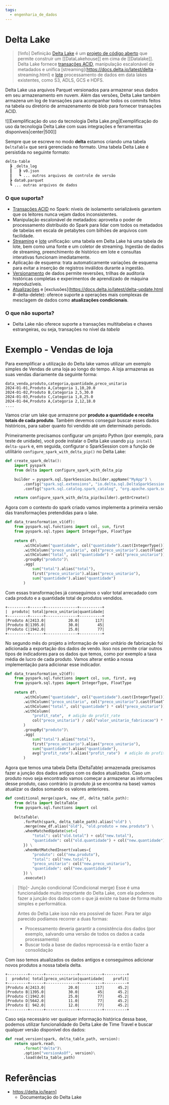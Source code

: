 ```yaml
---
tags:
  - engenharia_de_dados
---
```

# Delta Lake

> [!info] Definição
> [Delta Lake](https://delta.io/) é um [projeto de código aberto](https://github.com/delta-io/delta) que permite construir um [[DataLakehouse]] em cima de [[Datalake]]. Delta Lake fornece [transações ACID](https://docs.delta.io/latest/concurrency-control.html), manipulação escalonável de metadados e unifica [streaming](https://docs.delta.io/latest/delta -streaming.html) e [lote](https://docs.delta.io/latest/delta-batch.html) processamento de dados em data lakes existentes, como S3, ADLS, GCS e HDFS.

Delta Lake usa arquivos Parquet versionados para armazenar seus dados em seu armazenamento em nuvem. Além das versões, Delta Lake também armazena um log de transações para acompanhar todos os commits feitos na tabela ou diretório de armazenamento de blob para fornecer transações ACID.

![[Exemplificação do uso da tecnologia Delta Lake.png|Exemplificação do uso da tecnologia Delta Lake com suas integrações e ferramentas disponíveis|center|500]]

Sempre que se escreve no modo **delta** estamos criando uma tabela `DeltaTable` que será gerenciada no formato. Uma tabela Delta Lake é persistida no seguinte formato:

```python
delta-table
  ┣ _delta_log
  ┃   ┣ v0.json
  ┃   ┗ ... outros arquivos de controle de versão
  ┣ data0.parquet
  ┗ ... outras arquivos de dados
```

### O que suporta?

- [Transações ACID](https://docs.delta.io/latest/concurrency-control.html) no Spark: níveis de isolamento serializáveis ​​garantem que os leitores nunca vejam dados inconsistentes.
- Manipulação escalonável de metadados: aproveita o poder de processamento distribuído do Spark para lidar com todos os metadados de tabelas em escala de petabytes com bilhões de arquivos com facilidade.
- [Streaming](https://docs.delta.io/latest/delta-streaming.html) e [lote](https://docs.delta.io/latest/delta-batch.html) unificação: uma tabela em Delta Lake há uma tabela de lote, bem como uma fonte e um coletor de streaming. Ingestão de dados de streaming, preenchimento de histórico em lote e consultas interativas funcionam imediatamente.
- Aplicação de esquema: trata automaticamente variações de esquema para evitar a inserção de registros inválidos durante a ingestão.
- [Versionamento](https://docs.delta.io/latest/delta-batch.html#-deltatimetravel) de dados permite reversões, trilhas de auditoria históricas completas e experimentos de aprendizado de máquina reproduzíveis.
- [Atualizações](https://docs.delta.io/latest/delta-update.html#-delta-merge) e [exclusões](https://docs.delta.io/latest/delta-update.html #-delta-delete): oferece suporte a operações mais complexas de mesclagem de dados como **atualizações condicionais**.

### O que não suporta?

- Delta Lake não oferece suporte a transações multitabelas e chaves estrangeiras, ou seja, transações no nível da _tabela_

# Exemplo - Vendas de loja

Para exemplificar a utilização do Delta lake vamos utilizar um exemplo simples de Vendas de uma loja ao longo do tempo. A loja armazenas as suas vendas diariamente da seguinte forma:

```csv
data_venda,produto,categoria,quantidade,preco_unitario
2024-01-01,Produto A,Categoria 1,10,20.0
2024-01-02,Produto B,Categoria 2,5,30.0
2024-01-03,Produto C,Categoria 1,8,25.0
2024-01-04,Produto A,Categoria 2,12,18.0
....
```

Vamos criar um lake que armazene por **produto a quantidade e receita totais de cada produto**. Também devemos conseguir buscar esses dados históricos, para saber quanto foi vendido até um determinado período.

Primeiramente precisamos configurar um projeto Python (por exemplo, para teste de unidade), você pode instalar o Delta Lake usando `pip install delta-spark` e, em seguida, configurar o SparkSession com a função de utilitário `configure_spark_with_delta_pip()` no Delta Lake:

```python
def create_spark_delta():
    import pyspark
    from delta import configure_spark_with_delta_pip

    builder = pyspark.sql.SparkSession.builder.appName("MyApp") \
        .config("spark.sql.extensions", "io.delta.sql.DeltaSparkSessionExtension") \
        .config("spark.sql.catalog.spark_catalog", "org.apache.spark.sql.delta.catalog.DeltaCatalog")

    return configure_spark_with_delta_pip(builder).getOrCreate()
```

Agora com o contexto do spark criado vamos implementa a primeira versão das transformações pretendidas para o lake.

```python
def data_transformation_v1(df):
    from pyspark.sql.functions import col, sum, first
    from pyspark.sql.types import IntegerType, FloatType
  
    return df\
        .withColumn("quantidade", col("quantidade").cast(IntegerType()))\
        .withColumn("preco_unitario", col("preco_unitario").cast(FloatType()))\
        .withColumn("total", col("quantidade") * col("preco_unitario"))\
        .groupBy("produto")\
        .agg(
            sum("total").alias("total"),
            first("preco_unitario").alias("preco_unitario"),
            sum("quantidade").alias("quantidade")
        )
```

Com essas transformações já conseguimos o valor total arrecadado com cada produto e a quantidade total de produtos vendidos.

```
+---------+------+--------------+----------+ 
|  produto| total|preco_unitario|quantidade| 
+---------+------+--------------+----------+ 
|Produto A|2413.0|          20.0|       117| 
|Produto B|1395.0|          30.0|        45| 
|Produto C|1942.0|          25.0|        77| 
+---------+------+--------------+----------+
```

No segundo mês do projeto a informação de valor unitário de fabricação foi adicionada a exportação dos dados de vendo. Isso nos permite criar outros tipos de indicadores para os dados que temos, como por exemplo a taxa média de lucro de cada produto. Vamos alterar então a nossa implementação para adicionar esse indicador.

```python
def data_transformation_v2(df):
    from pyspark.sql.functions import col, sum, first, avg
    from pyspark.sql.types import IntegerType, FloatType
  
    return df\
        .withColumn("quantidade", col("quantidade").cast(IntegerType()))\
        .withColumn("preco_unitario", col("preco_unitario").cast(FloatType()))\
        .withColumn("total", col("quantidade") * col("preco_unitario"))\
        .withColumn(
            "profit_rate",  # adição do profit_rate
            col("preco_unitario") / col("valor_unitario_fabricacao") * 100.0 - 100.0
        )
        .groupBy("produto")\
        .agg(
            sum("total").alias("total"),
            first("preco_unitario").alias("preco_unitario"),
            sum("quantidade").alias("quantidade"),
            avg("profit_rate").alias("profit_rate")  # adição do profit_rate
        )
```

Agora que temos uma tabela Delta (DeltaTable) armazenada precisamos fazer a junção dos dados antigos com os dados atualizados. Caso um produto novo seja encontrado vamos começar a armazenar as informações desse produto, caso contrário (o produto já se encontra na base) vamos atualizar os dados somando os valores anteriores.

```python
def conditional_merge(spark, new_df, delta_table_path):
    from delta import DeltaTable
    from pyspark.sql.functions import col
  
    DeltaTable\
        .forPath(spark, delta_table_path).alias("old") \
        .merge(new_df.alias("old"), "old.produto = new.produto") \
        .whenMatchedUpdate(set={
            "total": col("old.total") + col("new.total"),
            "quantidade": col("old.quantidade") + col("new.quantidade")
        }) \
        .whenNotMatchedInsert(values={
            "produto": col("new.produto"),
            "total": col("new.total"),
            "preco_unitario": col("new.preco_unitario"),
            "quantidade": col("new.quantidade")
        }) \
        .execute()
```

> [!tip]- Junção condicional (Condicional merge)
> Esse é uma funcionalidade muito importante do Delta Lake, com ela podemos fazer a junção dos dados com o que já existe na base de forma muito simples e performática.
> 
> Antes do Delta Lake isso não era possível de fazer. Para ter algo parecido podíamos recorrer a duas formas: 
>-  Processamento deveria garantir a consistência dos dados (por exemplo, salvando uma versão de todos os dados a cada processamento)
>- Buscar toda a base de dados reprocessá-la e então fazer a consolidação

Com isso temos atualizados os dados antigos e conseguimos adicionar novos produtos a nossa tabela delta.

```
+---------+------+--------------+----------+----------+
|  produto| total|preco_unitario|quantidade|    profit|
+---------+------+--------------+----------+----------+
|Produto A|2413.0|          20.0|       117|      45.2|
|Produto B|1395.0|          30.0|        45|      45.2|
|Produto C|1942.0|          25.0|        77|      45.2|
|Produto D|5642.0|          11.0|        77|      45.2|
|Produto E| 942.0|          12.0|        77|      45.2|
+---------+------+--------------+----------+----------+
```

Caso seja necessário ver qualquer informação histórica dessa base, podemos utilizar funcionalidade do Delta Lake de Time Travel e buscar qualquer versão disponível dos dados:

```python
def read_version(spark, delta_table_path, version):
    return spark.read\
        .format("delta")\
        .option("versionAsOf", version)\
        .load(delta_table_path)
```
# Referências

- https://delta.io/learn]
	- Documentação do Delta Lake